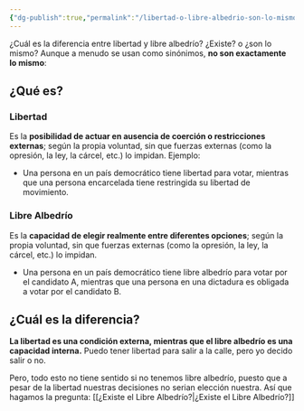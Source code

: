 ```yaml
---
{"dg-publish":true,"permalink":"/libertad-o-libre-albedrio-son-lo-mismo/","created":"2025-01-21T13:54","updated":"2025-01-21T15:02"}
---
```


¿Cuál es la diferencia entre libertad y libre albedrío? ¿Existe? o ¿son lo mismo? Aunque a menudo se usan como sinónimos, **no son exactamente lo mismo**:
## ¿Qué es?
### Libertad
Es la **posibilidad de actuar en ausencia de coerción o restricciones externas**; según la propia voluntad, sin que fuerzas externas (como la opresión, la ley, la cárcel, etc.) lo impidan. Ejemplo: 
- Una persona en un país democrático tiene libertad para votar, mientras que una persona encarcelada tiene restringida su libertad de movimiento.

### Libre Albedrío
Es la **capacidad de elegir realmente entre diferentes opciones**; según la propia voluntad, sin que fuerzas externas (como la opresión, la ley, la cárcel, etc.) lo impidan.
- Una persona en un país democrático tiene libre albedrío para votar por el candidato A, mientras que una persona en una dictadura es obligada a votar por el candidato B.

## ¿Cuál es la diferencia?
**La libertad es una condición externa, mientras que el libre albedrío es una capacidad interna.**  Puedo tener libertad para salir a la calle, pero yo decido salir o no.

Pero, todo esto no tiene sentido si no tenemos libre albedrío, puesto que a pesar de la libertad nuestras decisiones no serian elección nuestra. Así que hagamos la pregunta: [[¿Existe el Libre Albedrío?\|¿Existe el Libre Albedrío?]] 
